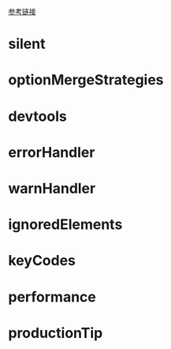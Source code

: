 [参考链接](https://cn.vuejs.org/v2/api/index.html)
# silent
# optionMergeStrategies
# devtools
# errorHandler
# warnHandler
# ignoredElements
# keyCodes
# performance
# productionTip